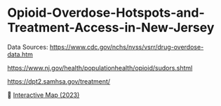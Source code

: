 # Opioid-Overdose-Hotspots-and-Treatment-Access-in-New-Jersey

Data Sources: https://www.cdc.gov/nchs/nvss/vsrr/drug-overdose-data.htm

https://www.nj.gov/health/populationhealth/opioid/sudors.shtml

https://dpt2.samhsa.gov/treatment/

🔗 [Interactive Map (2023)](opioid_map_2023.html)
